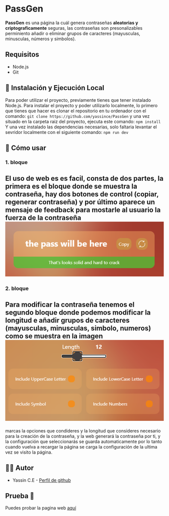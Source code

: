 # PassGen

**PassGen** es una página la cuál genera contraseñas **aleatorias y criptograficamente** seguras, las contraseñas son presonalizables perminiento añadir o eliminar grupos de caracteres (mayusculas, minusculas, números y simbolos).

## Requisitos
- Node.js
- Git

## 🚀 Instalación y Ejecución Local

Para poder utilizar el proyecto, previamente tienes que tener instalado Node.js.
Para instalar el proyecto y poder utilizarlo localmente, lo primero que tienes que hacer es clonar el repositorio en tu ordenador con el comando:
`git clone https://github.com/yassince/PassGen`
y una vez situado en la carpeta raiz del proyecto, ejecuta este comando:
`npm install`
Y una vez instalado las dependencias necesarias, solo faltaria levantar el sevridor localmente con el siguiente comando:
`npm run dev`

## 🌟 Cómo usar
### 1. bloque
El uso de web es es facil, consta de dos partes, la primera es el bloque donde se muestra la contraseña, hay dos botones de control (copiar, regenerar contraseña) y por último aparece un mensaje de feedback para mostarle al usuario la fuerza de la contraseña
![Foto del primer bloque de la web](/docs/screenShoot-part1.png)
---
### 2. bloque
Para modificar la contraseña tenemos el segundo bloque donde podemos modificar la longitud e añadir grupos de caracteres (mayusculas, minusculas, simbolo, numeros) como se muestra en la imagen
![Foto del segundo bloque de la web](/docs/screenShoot-part2.png)
---
marcas la opciones que condideres y la longitud que consideres necesario para la creación de la contraseña, y la web generará la contraseña por ti, y la configuración que seleccionarás se guarda automaticamente por lo tanto cuando vuelva a recargar la página se carga la configuración de la ultima vez se visito la página.

## 🧑‍💻 Autor
* Yassin C.E - [Perfil de github](https://github.com/yassince)

## Prueba 👀
Puedes probar la pagina web [aquí](https://pass-gen-delta-rose.vercel.app)